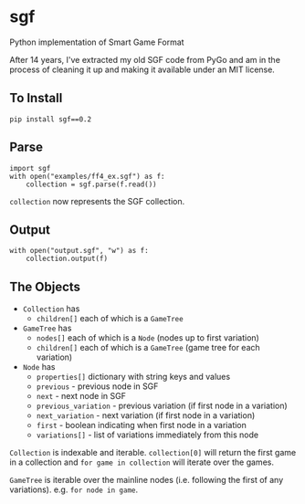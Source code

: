 # sgf

Python implementation of Smart Game Format

After 14 years, I've extracted my old SGF code from PyGo and am in the process
of cleaning it up and making it available under an MIT license.


## To Install

```
pip install sgf==0.2
```


## Parse

```
import sgf
with open("examples/ff4_ex.sgf") as f:
    collection = sgf.parse(f.read())
```

`collection` now represents the SGF collection.


## Output

```
with open("output.sgf", "w") as f:
    collection.output(f)
```


## The Objects

 * `Collection` has
   * `children[]` each of which is a `GameTree`
 * `GameTree` has
   * `nodes[]` each of which is a `Node` (nodes up to first variation)
   * `children[]` each of which is a `GameTree` (game tree for each variation)
 * `Node` has
   * `properties[]` dictionary with string keys and values
   * `previous` - previous node in SGF
   * `next` - next node in SGF
   * `previous_variation` - previous variation (if first node in a variation)
   * `next_variation` - next variation (if first node in a variation)
   * `first` - boolean indicating when first node in a variation
   * `variations[]` - list of variations immediately from this node

`Collection` is indexable and iterable. `collection[0]` will return the first
game in a collection and `for game in collection` will iterate over the games.

`GameTree` is iterable over the mainline nodes (i.e. following the first of
any variations). e.g. `for node in game`.
